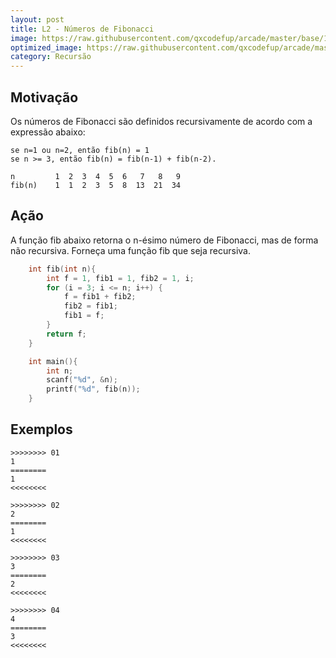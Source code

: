 ```yaml
---
layout: post
title: L2 - Números de Fibonacci
image: https://raw.githubusercontent.com/qxcodefup/arcade/master/base/141/__capa.jpg
optimized_image: https://raw.githubusercontent.com/qxcodefup/arcade/master/base/.thumb/141/Readme.jpg
category: Recursão
---
```

<!-- DON'T EDIT THIS FILE, GENERATED BY SCRIPT -->
<!-- DON'T EDIT THIS FILE, GENERATED BY SCRIPT -->
<!-- DON'T EDIT THIS FILE, GENERATED BY SCRIPT -->
<!-- DON'T EDIT THIS FILE, GENERATED BY SCRIPT -->
<!-- DON'T EDIT THIS FILE, GENERATED BY SCRIPT -->



## Motivação

Os números de Fibonacci são definidos recursivamente de acordo com a expressão abaixo:

`se n=1 ou n=2, então fib(n) = 1`  
`se n >= 3, então fib(n) = fib(n-1) + fib(n-2).`

    n         1  2  3  4  5  6   7   8   9
    fib(n)    1  1  2  3  5  8  13  21  34

## Ação

A função fib abaixo retorna o n-ésimo número de Fibonacci, mas de forma não recursiva. Forneça uma função fib que seja recursiva.

```C
    int fib(int n){
        int f = 1, fib1 = 1, fib2 = 1, i;
        for (i = 3; i <= n; i++) {
            f = fib1 + fib2;
            fib2 = fib1;
            fib1 = f;
        }
        return f;
    }

    int main(){
        int n;
        scanf("%d", &n);
        printf("%d", fib(n));
    }
```

## Exemplos

```
>>>>>>>> 01
1
========
1
<<<<<<<<

>>>>>>>> 02
2
========
1
<<<<<<<<

>>>>>>>> 03
3
========
2
<<<<<<<<

>>>>>>>> 04
4
========
3
<<<<<<<<
```

